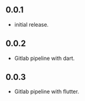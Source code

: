 ## 0.0.1

* initial release.
## 0.0.2

* Gitlab pipeline with dart.
## 0.0.3

* Gitlab pipeline with flutter.